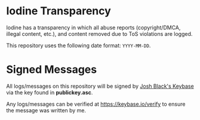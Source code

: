 # Iodine Transparency
Iodine has a transparency in which all abuse reports (copyright/DMCA, illegal content, etc.), and content removed due to ToS violations are logged.

This repository uses the following date format: `YYYY-MM-DD`.

# Signed Messages
All logs/messages on this repository will be signed by [Josh Black's Keybase](https://keybase.io/goodnightnoodles) via the key found in **publickey.asc**.

Any logs/messages can be verified at https://keybase.io/verify to ensure the message was written by me.
